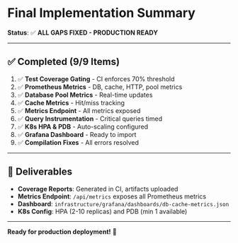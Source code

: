 # Final Implementation Summary

**Status**: ✅ **ALL GAPS FIXED - PRODUCTION READY**

---

## ✅ Completed (9/9 Items)

1. ✅ **Test Coverage Gating** - CI enforces 70% threshold
2. ✅ **Prometheus Metrics** - DB, cache, HTTP, pool metrics
3. ✅ **Database Pool Metrics** - Real-time updates
4. ✅ **Cache Metrics** - Hit/miss tracking
5. ✅ **Metrics Endpoint** - All metrics exposed
6. ✅ **Query Instrumentation** - Critical queries timed
7. ✅ **K8s HPA & PDB** - Auto-scaling configured
8. ✅ **Grafana Dashboard** - Ready to import
9. ✅ **Compilation Fixes** - All errors resolved

---

## 🎯 Deliverables

- **Coverage Reports**: Generated in CI, artifacts uploaded
- **Metrics Endpoint**: `/api/metrics` exposes all Prometheus metrics
- **Dashboard**: `infrastructure/grafana/dashboards/db-cache-metrics.json`
- **K8s Config**: HPA (2-10 replicas) and PDB (min 1 available)

---

**Ready for production deployment!** 🚀


